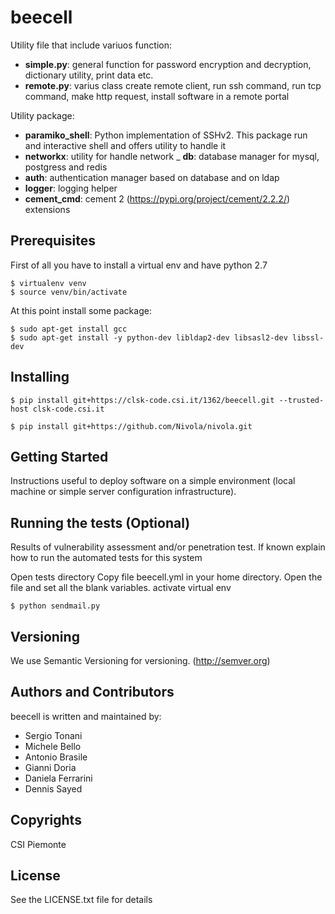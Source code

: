 # beecell
Utility file that include variuos function:
- __simple.py__: general function for password encryption and decryption, dictionary utility, print data etc.
- __remote.py__: varius class create remote client, run ssh command, run tcp command, make http request, install software in a remote portal

Utility package:
- __paramiko_shell__: Python implementation of SSHv2. This package run and interactive shell and offers utility to handle it
- __networkx__: utility for handle  network
_ __db__: database manager for mysql, postgress and redis
- __auth__: authentication manager based on database and on ldap
- __logger__: logging helper
- __cement_cmd__: cement 2 (https://pypi.org/project/cement/2.2.2/) extensions

## Prerequisites
First of all you have to install a virtual env and have python 2.7

```
$ virtualenv venv
$ source venv/bin/activate
```

At this point install some package:

```
$ sudo apt-get install gcc
$ sudo apt-get install -y python-dev libldap2-dev libsasl2-dev libssl-dev
```

## Installing

```
$ pip install git+https://clsk-code.csi.it/1362/beecell.git --trusted-host clsk-code.csi.it

$ pip install git+https://github.com/Nivola/nivola.git
```

## Getting Started
Instructions useful to deploy software on a simple environment (local machine or simple server configuration infrastructure).

## Running the tests (Optional)
Results of vulnerability assessment and/or penetration test. If known explain how to run the automated tests for this system

Open tests directory
Copy file beecell.yml in your home directory. Open the file and set all the blank variables.
activate virtual env

```
$ python sendmail.py
```

## Versioning
We use Semantic Versioning for versioning. (http://semver.org)

## Authors and Contributors
beecell is written and maintained by: 

* Sergio Tonani
* Michele Bello
* Antonio Brasile
* Gianni Doria
* Daniela Ferrarini
* Dennis Sayed

## Copyrights
CSI Piemonte

## License
See the LICENSE.txt file for details

